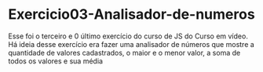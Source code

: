 # Exercicio03-Analisador-de-numeros
 Esse foi o terceiro e 0 último exercício do curso de JS do Curso em vídeo. Há ideia desse exercício era fazer uma analisador de números que mostre a quantidade de valores cadastrados, o maior e o menor valor, a soma de todos os valores e sua média
